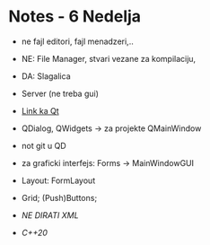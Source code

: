 # Notes  - 6 Nedelja

- ne fajl editori, fajl menadzeri,..
- NE: File Manager, stvari vezane za kompilaciju, 

- DA: Slagalica
- Server (ne treba gui)

- <a href="https://www.qt.io/download-qt-installer-oss?hsCtaTracking=99d9dd4f-5681-48d2-b096-470725510d34%7C074ddad0-fdef-4e53-8aa8-5e8a876d6ab4" target="_blank"> Link ka Qt </a>

- QDialog, QWidgets -> za projekte QMainWindow

- not git u QD


- za graficki interfejs: Forms -> MainWindowGUI
- Layout: FormLayout 
- Grid; (Push)Buttons;

- *NE DIRATI XML*

- *C++20*